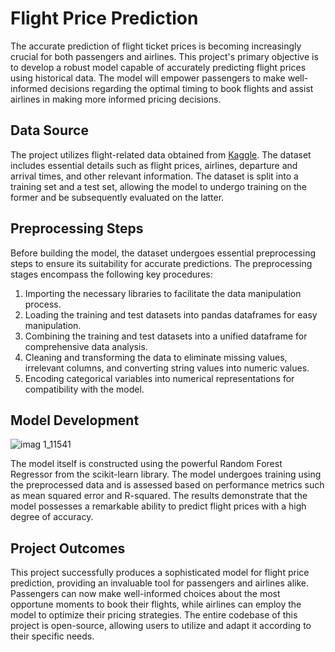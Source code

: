 # Flight Price Prediction

The accurate prediction of flight ticket prices is becoming increasingly crucial for both passengers and airlines. This project's primary objective is to develop a robust model capable of accurately predicting flight prices using historical data. The model will empower passengers to make well-informed decisions regarding the optimal timing to book flights and assist airlines in making more informed pricing decisions.

## Data Source

The project utilizes flight-related data obtained from [Kaggle](). The dataset includes essential details such as flight prices, airlines, departure and arrival times, and other relevant information. The dataset is split into a training set and a test set, allowing the model to undergo training on the former and be subsequently evaluated on the latter.

## Preprocessing Steps

Before building the model, the dataset undergoes essential preprocessing steps to ensure its suitability for accurate predictions. The preprocessing stages encompass the following key procedures:

1. Importing the necessary libraries to facilitate the data manipulation process.
2. Loading the training and test datasets into pandas dataframes for easy manipulation.
3. Combining the training and test datasets into a unified dataframe for comprehensive data analysis.
4. Cleaning and transforming the data to eliminate missing values, irrelevant columns, and converting string values into numeric values.
5. Encoding categorical variables into numerical representations for compatibility with the model.

## Model Development

![imag 1_11541](https://github.com/princebhatt9588/Flight-Price-Prediction-Project/assets/117750531/65922545-bce0-45a5-bd12-11e9efde9821)


The model itself is constructed using the powerful Random Forest Regressor from the scikit-learn library. The model undergoes training using the preprocessed data and is assessed based on performance metrics such as mean squared error and R-squared. The results demonstrate that the model possesses a remarkable ability to predict flight prices with a high degree of accuracy.

## Project Outcomes

This project successfully produces a sophisticated model for flight price prediction, providing an invaluable tool for passengers and airlines alike. Passengers can now make well-informed choices about the most opportune moments to book their flights, while airlines can employ the model to optimize their pricing strategies. The entire codebase of this project is open-source, allowing users to utilize and adapt it according to their specific needs.

